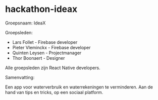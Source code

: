 # hackathon-ideax

Groepsnaam: IdeaX

Groepsleden:

* Lars Follet         	- Firebase developer
* Pieter Vleminckx    	- Firebase developer
* Quinten Leysen  	- Projectmanager
* Thor Boonaert       	- Designer

Alle groepsleden zijn React Native developers.

Samenvatting:

Een app voor waterverbruik en waterrekeningen te verminderen. Aan de hand van tips en tricks, op een sociaal platform.